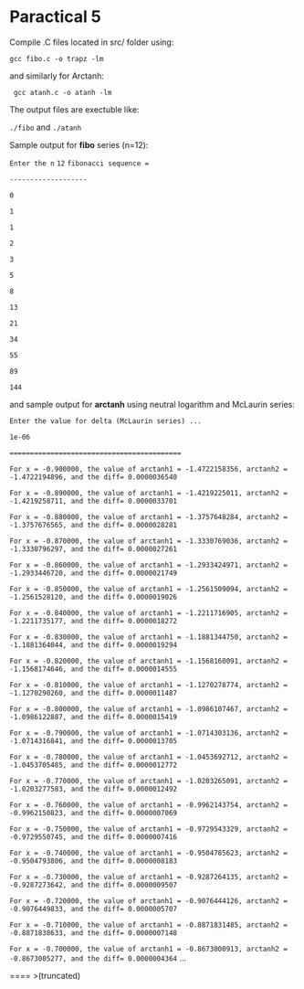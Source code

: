 # Paractical 5
Compile .C files located in src/ folder using: 

`gcc fibo.c -o trapz -lm `

and similarly for Arctanh:

` gcc atanh.c -o atanh -lm`
 

The output files are exectuble like:

`./fibo` and `./atanh`

Sample output for **fibo** series (n=12):

`Enter the n`
`12`
`fibonacci sequence =`

`-------------------`

`0`

`1`

`1`

`2`

`3`

`5`

`8`

`13`

`21`

`34`

`55`

`89`

`144`

and sample output for **arctanh** using neutral logarithm and McLaurin series:

`Enter the value for delta (McLaurin series) ...`

`1e-06`

`==========================================`

`For x = -0.900000, the value of arctanh1 = -1.4722158356, arctanh2 = -1.4722194896, and the diff= 0.0000036540`

`For x = -0.890000, the value of arctanh1 = -1.4219225011, arctanh2 = -1.4219258711, and the diff= 0.0000033701`

`For x = -0.880000, the value of arctanh1 = -1.3757648284, arctanh2 = -1.3757676565, and the diff= 0.0000028281`

`For x = -0.870000, the value of arctanh1 = -1.3330769036, arctanh2 = -1.3330796297, and the diff= 0.0000027261`

`For x = -0.860000, the value of arctanh1 = -1.2933424971, arctanh2 = -1.2933446720, and the diff= 0.0000021749`

`For x = -0.850000, the value of arctanh1 = -1.2561509094, arctanh2 = -1.2561528120, and the diff= 0.0000019026`

`For x = -0.840000, the value of arctanh1 = -1.2211716905, arctanh2 = -1.2211735177, and the diff= 0.0000018272`

`For x = -0.830000, the value of arctanh1 = -1.1881344750, arctanh2 = -1.1881364044, and the diff= 0.0000019294`

`For x = -0.820000, the value of arctanh1 = -1.1568160091, arctanh2 = -1.1568174646, and the diff= 0.0000014555`

`For x = -0.810000, the value of arctanh1 = -1.1270278774, arctanh2 = -1.1270290260, and the diff= 0.0000011487`

`For x = -0.800000, the value of arctanh1 = -1.0986107467, arctanh2 = -1.0986122887, and the diff= 0.0000015419`

`For x = -0.790000, the value of arctanh1 = -1.0714303136, arctanh2 = -1.0714316841, and the diff= 0.0000013705`

`For x = -0.780000, the value of arctanh1 = -1.0453692712, arctanh2 = -1.0453705485, and the diff= 0.0000012772`

`For x = -0.770000, the value of arctanh1 = -1.0203265091, arctanh2 = -1.0203277583, and the diff= 0.0000012492`

`For x = -0.760000, the value of arctanh1 = -0.9962143754, arctanh2 = -0.9962150823, and the diff= 0.0000007069`

`For x = -0.750000, the value of arctanh1 = -0.9729543329, arctanh2 = -0.9729550745, and the diff= 0.0000007416`

`For x = -0.740000, the value of arctanh1 = -0.9504785623, arctanh2 = -0.9504793806, and the diff= 0.0000008183`

`For x = -0.730000, the value of arctanh1 = -0.9287264135, arctanh2 = -0.9287273642, and the diff= 0.0000009507`

`For x = -0.720000, the value of arctanh1 = -0.9076444126, arctanh2 = -0.9076449833, and the diff= 0.0000005707`

`For x = -0.710000, the value of arctanh1 = -0.8871831485, arctanh2 = -0.8871838633, and the diff= 0.0000007148`

`For x = -0.700000, the value of arctanh1 = -0.8673000913, arctanh2 = -0.8673005277, and the diff= 0.0000004364`
...
 
 ==== >(truncated)
